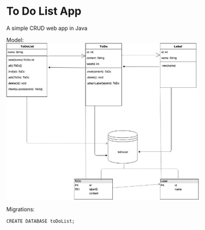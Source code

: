 # To Do List App

A simple CRUD web app in Java

Model:
![xml model](./images/ToDoApp.jpg)

Migrations:
```
CREATE DATABASE toDoList;
```